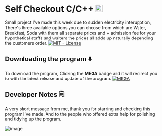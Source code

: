 # Self Checkout C/C++ [<img src='https://cdn.jsdelivr.net/npm/simple-icons@3.0.1/icons/github.svg' alt='github' height='23'>](https://github.com/Mur1i)  

Small project I've made this week due to sudden electricity interupption, There's three available options you can choose from which are Water, Breakfast, Soda with them all separate prices and + admission fee for your hypothetical staffs and waiters the prices all adds up naturally depending the customers order. [![MIT - License](https://img.shields.io/badge/MIT-License-2ea44f)](https://github.com/mUr1i/Self_Checkout_Machine/blob/main/LICENSE)

## Downloading the program ⬇️
 To download the program, Clicking the **MEGA** badge and it will redirect you to with the latest release and update of the program.
  [![ MEGA](https://img.shields.io/badge/_MEGA-DC143C?logo=mega)](https://mega.nz/file/aI1j0SpR#9tA-jrBK9ZSjGPH7ic05k6UXiYKd5gRVH65DDLiNDzM)

## Developer Notes 🗒️
A very short message from me, thank you for starring and checking this program I've made. 
And to the people who offered extra help for polishing and tidying up the program.

![image](https://user-images.githubusercontent.com/74038190/212284136-03988914-d899-44b4-b1d9-4eeccf656e44.gif)
